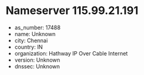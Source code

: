 # Nameserver 115.99.21.191

* as_number: 17488
* name: Unknown
* city: Chennai
* country: IN
* organization: Hathway IP Over Cable Internet
* version: Unknown
* dnssec: Unknown
